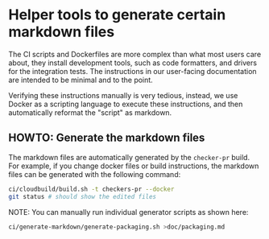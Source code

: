 # Helper tools to generate certain markdown files

The CI scripts and Dockerfiles are more complex than what most users care
about, they install development tools, such as code formatters, and drivers for
the integration tests. The instructions in our user-facing documentation are
intended to be minimal and to the point.

Verifying these instructions manually is very tedious, instead, we use
Docker as a scripting language to execute these instructions, and then
automatically reformat the "script" as markdown.

## HOWTO: Generate the markdown files

The markdown files are automatically generated by the `checker-pr` build. For
example, if you change docker files or build instructions, the markdown files
can be generated with the following command:

```bash
ci/cloudbuild/build.sh -t checkers-pr --docker
git status # should show the edited files
```

NOTE: You can manually run individual generator scripts as shown here:

```bash
ci/generate-markdown/generate-packaging.sh >doc/packaging.md
```
